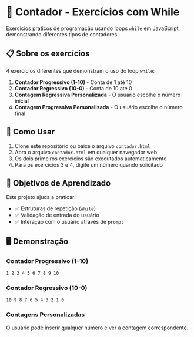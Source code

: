 # 🔢 Contador - Exercícios com While

Exercícios práticos de programação usando loops `while` em JavaScript, demonstrando diferentes tipos de contadores.

## 📋 Sobre os exercícios

4 exercícios diferentes que demonstram o uso do loop `while`:

1. **Contador Progressivo (1-10)** - Conta de 1 até 10
2. **Contador Regressivo (10-0)** - Conta de 10 até 0
3. **Contagem Regressiva Personalizada** - O usuário escolhe o número inicial
4. **Contagem Progressiva Personalizada** - O usuário escolhe o número final

## 🚀 Como Usar

1. Clone este repositório ou baixe o arquivo `contador.html`
2. Abra o arquivo `contador.html` em qualquer navegador web
3. Os dois primeiros exercícios são executados automaticamente
4. Para os exercícios 3 e 4, digite um número quando solicitado

## 🎯 Objetivos de Aprendizado

Este projeto ajuda a praticar:

- ✅ Estruturas de repetição (`while`)
- ✅ Validação de entrada do usuário
- ✅ Interação com o usuário através de `prompt`

## 🖥️ Demonstração

### Contador Progressivo (1-10)
```
1 2 3 4 5 6 7 8 9 10
```

### Contador Regressivo (10-0)
```
10 9 8 7 6 5 4 3 2 1 0
```

### Contagens Personalizadas
O usuário pode inserir qualquer número e ver a contagem correspondente.
